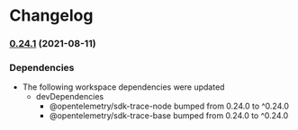 # Changelog

### [0.24.1](https://www.github.com/open-telemetry/opentelemetry-js/compare/instrumentation-http-v0.24.0...instrumentation-http-v0.24.1) (2021-08-11)


### Dependencies

* The following workspace dependencies were updated
  * devDependencies
    * @opentelemetry/sdk-trace-node bumped from 0.24.0 to ^0.24.0
    * @opentelemetry/sdk-trace-base bumped from 0.24.0 to ^0.24.0
